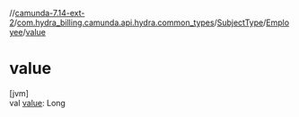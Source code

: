 //[camunda-7.14-ext-2](../../../../index.md)/[com.hydra_billing.camunda.api.hydra.common_types](../../index.md)/[SubjectType](../index.md)/[Employee](index.md)/[value](value.md)

# value

[jvm]\
val [value](value.md): Long
